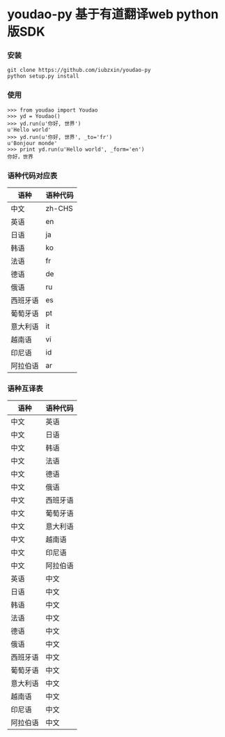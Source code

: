 # youdao-py 基于有道翻译web python版SDK

###  安装
```
git clone https://github.com/iubzxin/youdao-py
python setup.py install
```
### 使用
```
>>> from youdao import Youdao
>>> yd = Youdao()
>>> yd.run(u'你好, 世界')
u'Hello world'
>>> yd.run(u'你好, 世界', _to='fr')
u'Bonjour monde'
>>> print yd.run(u'Hello world', _form='en')
你好，世界
```

### 语种代码对应表
语种 | 语种代码
---|---
中文|zh-CHS
英语|en
日语|ja
韩语|ko
法语|fr
德语|de
俄语|ru
西班牙语|es
葡萄牙语|pt
意大利语|it
越南语|vi
印尼语|id
阿拉伯语|ar

### 语种互译表
语种 | 语种代码
---|---
中文|英语
中文|日语
中文|韩语
中文|法语
中文|德语
中文|俄语
中文|西班牙语
中文|葡萄牙语
中文|意大利语
中文|越南语
中文|印尼语
中文|阿拉伯语
英语|中文
日语|中文
韩语|中文
法语|中文
德语|中文
俄语|中文
西班牙语|中文
葡萄牙语|中文
意大利语|中文
越南语|中文
印尼语|中文
阿拉伯语|中文
